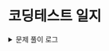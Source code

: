 # 코딩테스트 일지

<details>
<summary>문제 풀이 로그</summary>
<div markdown="1">       
<p>2022/11/09</p>
<p>완전탐색 : </p>
<p>2022/11/09</p>
<p>2022/11/09</p>
<p>dp : 1</p>
<p>dp : 1</p>
</div>
</details>
